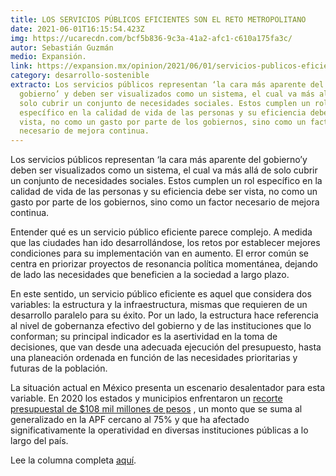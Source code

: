```yaml
---
title: LOS SERVICIOS PÚBLICOS EFICIENTES SON EL RETO METROPOLITANO
date: 2021-06-01T16:15:54.423Z
img: https://ucarecdn.com/bcf5b836-9c3a-41a2-afc1-c610a175fa3c/
autor: Sebastián Guzmán
medio: Expansión.
link: https://expansion.mx/opinion/2021/06/01/servicios-publicos-eficientes-reto-metropolitano
category: desarrollo-sostenible
extracto: Los servicios públicos representan ‘la cara más aparente del
  gobierno’ y deben ser visualizados como un sistema, el cual va más allá de
  solo cubrir un conjunto de necesidades sociales. Estos cumplen un rol
  específico en la calidad de vida de las personas y su eficiencia debe ser
  vista, no como un gasto por parte de los gobiernos, sino como un factor
  necesario de mejora continua.
---
```

<!--StartFragment-->

Los servicios públicos representan ‘la cara más aparente del gobierno’y deben ser visualizados como un sistema, el cual va más allá de solo cubrir un conjunto de necesidades sociales. Estos cumplen un rol específico en la calidad de vida de las personas y su eficiencia debe ser vista, no como un gasto por parte de los gobiernos, sino como un factor necesario de mejora continua.

Entender qué es un servicio público eficiente parece complejo. A medida que las ciudades han ido desarrollándose, los retos por establecer mejores condiciones para su implementación van en aumento. El error común se centra en priorizar proyectos de resonancia política momentánea, dejando de lado las necesidades que beneficien a la sociedad a largo plazo.

En este sentido, un servicio público eficiente es aquel que considera dos variables: la estructura y la infraestructura, mismas que requieren de un desarrollo paralelo para su éxito. Por un lado, la estructura hace referencia al nivel de gobernanza efectivo del gobierno y de las instituciones que lo conforman; su principal indicador es la asertividad en la toma de decisiones, que van desde una adecuada ejecución del presupuesto, hasta una planeación ordenada en función de las necesidades prioritarias y futuras de la población.

La situación actual en México presenta un escenario desalentador para esta variable. En 2020 los estados y municipios enfrentaron un [recorte presupuestal de $108 mil millones de pesos](https://www.animalpolitico.com/2020/09/gobierno-federal-recortes-estados-municipios/) , un monto que se suma al generalizado en la APF cercano al 75% y que ha afectado significativamente la operatividad en diversas instituciones públicas a lo largo del país.

Lee la columna completa [aquí](https://expansion.mx/opinion/2021/06/01/servicios-publicos-eficientes-reto-metropolitano).

<!--EndFragment-->